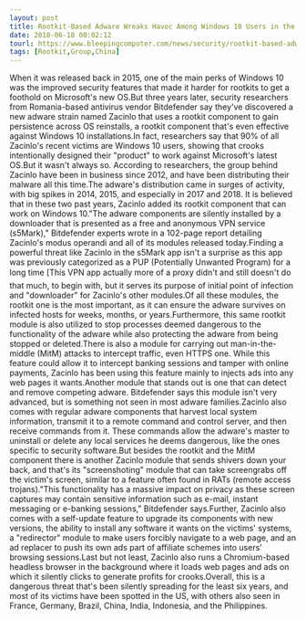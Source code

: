 ```yaml
---
layout: post
title: Rootkit-Based Adware Wreaks Havoc Among Windows 10 Users in the US
date: 2018-06-18 00:02:12
tourl: https://www.bleepingcomputer.com/news/security/rootkit-based-adware-wreaks-havoc-among-windows-10-users-in-the-us/
tags: [Rootkit,Group,China]
---
```

When it was released back in 2015, one of the main perks of Windows 10 was the improved security features that made it harder for rootkits to get a foothold on Microsoft's new OS.But three years later, security researchers from Romania-based antivirus vendor Bitdefender say they've discovered a new adware strain named Zacinlo that uses a rootkit component to gain persistence across OS reinstalls, a rootkit component that's even effective against Windows 10 installations.In fact, researchers say that 90% of all Zacinlo's recent victims are Windows 10 users, showing that crooks intentionally designed their "product" to work against Microsoft's latest OS.But it wasn't always so. According to researchers, the group behind Zacinlo have been in business since 2012, and have been distributing their malware all this time.The adware's distribution came in surges of activity, with big spikes in 2014, 2015, and especially in 2017 and 2018. It is believed that in these two past years, Zacinlo added its rootkit component that can work on Windows 10."The adware components are silently installed by a downloader that is presented as a free and anonymous VPN service (s5Mark)," Bitdefender experts wrote in a 102-page report detailing Zacinlo's modus operandi and all of its modules released today.Finding a powerful threat like Zacinlo in the s5Mark app isn't a surprise as this app was previously categorized as a PUP (Potentially Unwanted Program) for a long time [This VPN app actually more of a proxy didn't and still doesn't do that much, to begin with, but it serves its purpose of initial point of infection and "downloader" for Zacinlo's other modules.Of all these modules, the rootkit one is the most important, as it can ensure the adware survives on infected hosts for weeks, months, or years.Furthermore, this same rootkit module is also utilized to stop processes deemed dangerous to the functionality of the adware while also protecting the adware from being stopped or deleted.There is also a module for carrying out man-in-the-middle (MitM) attacks to intercept traffic, even HTTPS one. While this feature could allow it to intercept banking sessions and tamper with online payments, Zacinlo has been using this feature mainly to injects ads into any web pages it wants.Another module that stands out is one that can detect and remove competing adware. Bitdefender says this module isn't very advanced, but is something not seen in most adware families.Zacinlo also comes with regular adware components that harvest local system information, transmit it to a remote command and control server, and then receive commands from it. These commands allow the adware's master to uninstall or delete any local services he deems dangerous, like the ones specific to security software.But besides the rootkit and the MitM component there is another Zacinlo module that sends shivers down your back, and that's its "screenshoting" module that can take screengrabs off the victim's screen, similar to a feature often found in RATs (remote access trojans)."This functionality has a massive impact on privacy as these screen captures may contain sensitive information such as e-mail, instant messaging or e-banking sessions," Bitdefender says.Further, Zacinlo also comes with a self-update feature to upgrade its components with new versions, the ability to install any software it wants on the victims' systems, a "redirector" module to make users forcibly navigate to a web page, and an ad replacer to push its own ads part of affiliate schemes into users' browsing sessions.Last but not least, Zacinlo also runs a Chromium-based headless browser in the background where it loads web pages and ads on which it silently clicks to generate profits for crooks.Overall, this is a dangerous threat that's been silently spreading for the least six years, and most of its victims have been spotted in the US, with others also seen in France, Germany, Brazil, China, India, Indonesia, and the Philippines.